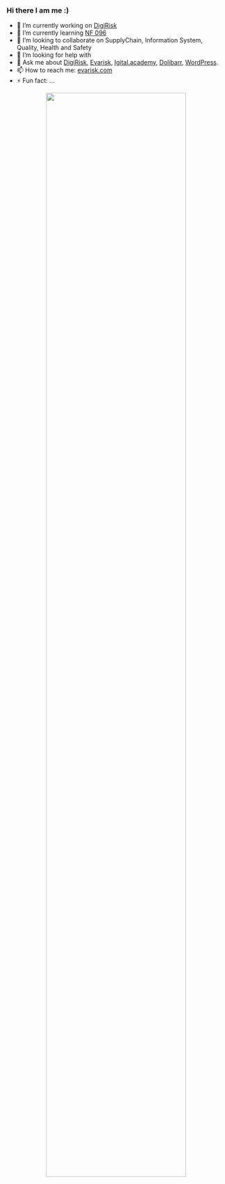 ### Hi there I am me :)

- 🔭 I’m currently working on [DigiRisk](https://github.com/evarisk/digirisk)
- 🌱 I’m currently learning [NF 096](https://marque-nf.com/categories/equipements-de-chantier/nf-equipements-de-chantiernf096/)
- 👯 I’m looking to collaborate on SupplyChain, Information System, Quality, Health and Safety
- 🤔 I’m looking for help with 
- 💬 Ask me about [DigiRisk](https://www.digirisk.com/), [Evarisk](https://evarisk.com/), [Igital.academy](https://www.igital.academy/), [Dolibarr](https://github.com/dolibarr), [WordPress](https://wordpress.org/).
- 📫 How to reach me: [evarisk.com](https://evarisk.com/rdv-evarisk-laurent-magnin)
- ⚡ Fun fact: ...

<p align="center">

<img width="80%" src="https://github-readme-streak-stats.herokuapp.com/?user=lmag" />

</p>
